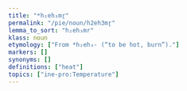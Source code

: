```yaml
---
title: "*h₂eh₃mr̥"
permalink: "/pie/noun/h2eh3mr̥"
lemma_to_sort: "h₂eh₃mr"
klass: noun
etymology: ["From *h₂eh₃- (“to be hot, burn”)."]
markers: []
synonyms: []
definitions: ["heat"]
topics: ["ine-pro:Temperature"]
---
```

